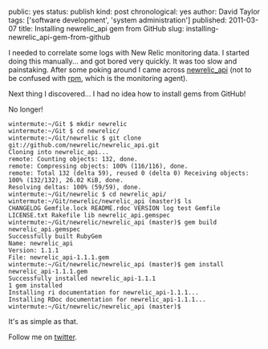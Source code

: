 public: yes
status: publish
kind: post
chronological: yes
author: David Taylor
tags: ['software development', 'system administration']
published: 2011-03-07
title: Installing newrelic_api gem from GitHub
slug: installing-newrelic_api-gem-from-github

I needed to correlate some logs with New Relic monitoring data. I started doing this manually... and got bored very quickly. It was too slow and painstaking. After some poking around I came across [newrelic_api](https://github.com/newrelic/newrelic_api) (not to be confused with [rpm](https://github.com/newrelic/rpm), which is the monitoring agent).

Next thing I discovered... I had no idea how to install gems from GitHub!

No longer!

    wintermute:~/Git $ mkdir newrelic
    wintermute:~/Git $ cd newrelic/
    wintermute:~/Git/newrelic $ git clone git://github.com/newrelic/newrelic_api.git
    Cloning into newrelic_api...
    remote: Counting objects: 132, done.
    remote: Compressing objects: 100% (116/116), done.
    remote: Total 132 (delta 59), reused 0 (delta 0) Receiving objects: 100% (132/132), 26.02 KiB, done.
    Resolving deltas: 100% (59/59), done.
    wintermute:~/Git/newrelic $ cd newrelic_api/
    wintermute:~/Git/newrelic/newrelic_api (master)$ ls
    CHANGELOG Gemfile.lock README.rdoc VERSION log test Gemfile LICENSE.txt Rakefile lib newrelic_api.gemspec
    wintermute:~/Git/newrelic/newrelic_api (master)$ gem build newrelic_api.gemspec
    Successfully built RubyGem
    Name: newrelic_api
    Version: 1.1.1
    File: newrelic_api-1.1.1.gem
    wintermute:~/Git/newrelic/newrelic_api (master)$ gem install newrelic_api-1.1.1.gem
    Successfully installed newrelic_api-1.1.1
    1 gem installed
    Installing ri documentation for newrelic_api-1.1.1...
    Installing RDoc documentation for newrelic_api-1.1.1...
    wintermute:~/Git/newrelic/newrelic_api (master)$

It's as simple as that.

Follow me on [twitter](http://twitter.com/davidltaylor).
